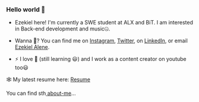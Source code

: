 ### Hello world 👋

<!--
**EzekielMisgae/EzekielMisgae** is a ✨ _special_ ✨ repository because its `README.md` (this file) appears on your GitHub profile.
-->

- Ezekiel here! I'm currently a SWE student at ALX and BiT. I am interested in Back-end development and music🤐.


- Wanna 💬? You can find me on [Instagram](https://instagram.com/ezekielmisgae), [Twitter](https://twitter.com/ezekielmisganaw), on [LinkedIn](https://www.linkedin.com/in/ezekielmisgae), or email [Ezekiel Alene](mailto:ezkielmisgae@gmail.com?subject=[GitHub]).


- ⚡ I love 🎹 (still learning 😃) and I work as a content creator on youtube too😃

🕸 My latest resume here: [Resume](https://docs.google.com/document/d/1nRcm5sjBKqCnrGOswnPRrCet2VqLZhhIIut_BzhhiWs/edit?usp=sharing)

You can find sth<a href="https://gojo.herokuapp.com/aboutme"> about-me</a>...
